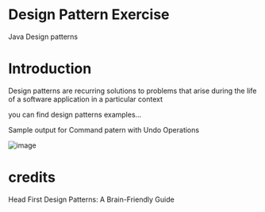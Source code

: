 # Design Pattern Exercise
Java Design patterns 
# Introduction
  Design patterns are recurring solutions to problems that arise during the life of a software application in a particular context

you can find design patterns examples...

Sample output for Command patern with Undo Operations

![image](https://user-images.githubusercontent.com/13278261/193026386-c186b8e3-f72f-41e3-a455-ee12617ebda4.png)

# credits
  Head First Design Patterns: A Brain-Friendly Guide
